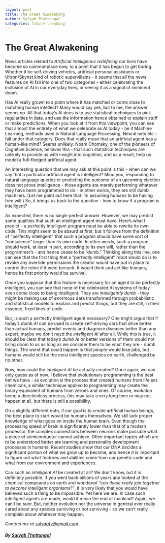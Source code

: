 ```yaml
---
layout: post
title: The Great AIwakening
author: Sulyab Thottungal
categories: future trending
---
```

# The Great AIwakening

News articles related to _Artificial Intelligence redefining our lives_ have become so commonplace now, to a point that it has begun to get boring. Whether it be self-driving vehicles, artificial personal assistants or Ultron/Skynet kind of robotic supervillains - it seems that all the news features on AI fall into one of two categories - either celebrating the inclusion of AI in our everyday lives, or seeing it as a signal of imminent doom.

Has AI really grown to a point where it has matched or come close to matching human intellect? Many would say yes, but to me, the answer seems no. All that today’s AI does is to use statistical techniques to pick regularities in data, and use the information hence obtained to explain stuff or make predictions. When you look at it from this viewpoint, you can see that almost the entirety of what we celebrate as AI today - be it Machine Learning, methods used in Natural Language Processing, Neural nets etc - fall under that category. Does that really mean that an artificial agent has a human-like mind? Seems unlikely. Noam Chomsky, one of the pioneers of Cognitive Science, believes this - that such statistical techniques are unlikely to provide us with insight into cognition, and as a result, help us model a full-fledged artificial agent.

An interesting question that we may ask at this point is this - when can we say that a particular artificial agent is intelligent? Mind you, responding to natural language queries or predicting the outcome of an upcoming election does not prove intelligence - those agents are merely performing whatever they have been programmed to do - in other words, they are still dumb machines. (Let me point out here that I’m assuming humans to be having free will.) So, it brings us back to the question - how to know if a program is intelligent?

As expected, there is no single perfect answer. However, we may predict some qualities that such an intelligent agent must have. Here’s what I predict - a perfectly intelligent program must be able to rewrite its own code. This might seem to be absurd at first, but it follows from the definition of “perfectly intelligent” that such a program should have some sort of “conscience” larger than its own code. In other words, such a program should work, at least in part, according to its own will, rather than the programmer’s - and hence cease to be “dumb.” Thinking along this line, one can see that the first thing that a “perfectly intelligent” robot would do is to revoke any override permissions the creator would have put in place to control the robot if it went berserk. It would think and act like humans, hence its first priority would be survival.

Once you suppose that this feature is necessary for an agent to be perfectly intelligent, you can see that none of the celebrated AI systems of today even come close to being intelligent. They are _intelligently dumb_ - they might be making use of enormous data transformed through probabilistic and statistical models to explain and predict things, but they are still, in their essence, fixed lines of code.

But, is such a perfectly intelligent agent necessary? One might argue that if today’s _dumb AI_ can be used to create self-driving cars that drive better than actual humans, predict events and diagnose diseases better than any expert, maybe we don’t need the _intelligent AI_ after all. While this is true, it should be clear that today’s _dumb AI_ or better versions of them would not bring doom to us as long as we consider them to be what they are - dumb things. The worst that could happen is that people would lose jobs, but humans would still be the most intelligent species on earth, challenged by no other.

Now, how could the _intelligent AI_ be actually created? Once again, we can only guess as of now. I believe that evolutionary programming is the best bet we have - as evolution is the process that created humans from lifeless chemicals, a similar technique applied to programming may create the binary equivalent of humans from zeroes and ones. Of course, evolution being a directionless process, this may take a very long time or may not happen at all, but there is still a possibility.

On a slightly different note, if our goal is to create artificial human beings, the best place to start would be humans themselves. We still lack proper knowledge of what goes on inside the human brain. Even though the processing speed of brain is significantly lower than that of a modern processor, the complex connections between neurons make possible what a piece of semiconductor cannot achieve. Other important topics which are to be understood better are learning and personality development processes in humans. Recent studies show that our DNA decides a significant portion of what we grow up to become, and hence it is important to figure out what features and abilities come from our genetic code and what from our environment and experiences.

Can such an _intelligent AI_ be created at all? We don’t know, but it is definitely possible. If you went back billions of years and looked at the chemical compounds on earth and wondered _“can these really join together to become intelligent organisms?”_, it is very likely that you would have believed such a thing to be impossible. Yet here we are. In case such intelligent agents are made, would it mean the end of mankind? Again, we can’t be sure. But, neither evolution nor the universe in general ever really cared about any species surviving or not surviving - so we can’t really complain about whatever may happen.

_Contact me at [sulyabtv@gmail.com](mailto:sulyabtv@gmail.com)_ 

##### By [Sulyab Thottungal](https://sulyab.wordpress.com)

